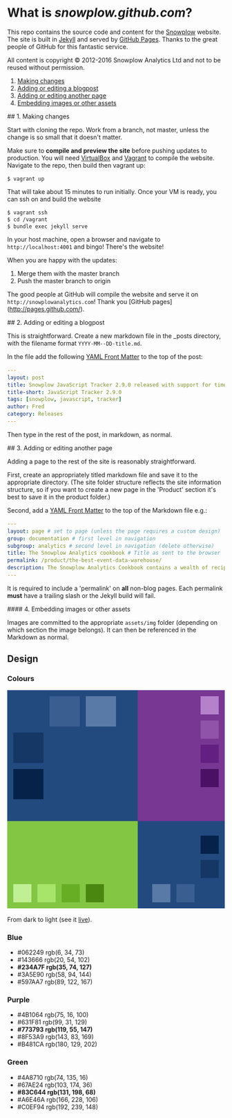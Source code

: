 # What is *snowplow.github.com*?

This repo contains the source code and content for the [Snowplow](http://snowplowanalytics.com) website. The site is built in [Jekyll](https://github.com/mojombo/jekyll) and served by [GitHub Pages](http://pages.github.com/). Thanks to the great people of GitHub for this fantastic service.

All content is copyright © 2012-2016 Snowplow Analytics Ltd and not to be reused without permission.

1. [Making changes](#1)
2. [Adding or editing a blogpost](#2)
3. [Adding or editing another page](#3)
4. [Embedding images or other assets](#4)

<a name="1" />
## 1. Making changes

Start with cloning the repo. Work from a branch, not master, unless the change is so small that it doesn't matter.

Make sure to **compile and preview the site** before pushing updates to production. You will need [VirtualBox](https://www.virtualbox.org/wiki/Downloads) and [Vagrant](https://www.vagrantup.com/) to compile the website. Navigate to the repo, then build then vagrant up:

	$ vagrant up

That will take about 15 minutes to run initially. Once your VM is ready, you can ssh on and build the website

	$ vagrant ssh
	$ cd /vagrant
	$ bundle exec jekyll serve

In your host machine, open a browser and navigate to `http://localhost:4001` and bingo! There's the website!

When you are happy with the updates:

1. Merge them with the master branch
2. Push the master branch to origin

The good people at GitHub will compile the website and serve it on `http://snowplowanalytics.com`! Thank you [GitHub pages] (http://pages.github.com/).

<a name="2" />
## 2. Adding or editing a blogpost

This is straightforward. Create a new markdown file in the _posts directory, with the filename format `YYYY-MM--DD-title.md`.

In the file add the following [YAML Front Matter](https://github.com/mojombo/jekyll/wiki/YAML-Front-Matter) to the top of the post:

```yaml
---
layout: post
title: Snowplow JavaScript Tracker 2.9.0 released with support for time travel
title-short: JavaScript Tracker 2.9.0
tags: [snowplow, javascript, tracker]
author: Fred
category: Releases
---
```

Then type in the rest of the post, in markdown, as normal.

<a name="3" />
## 3. Adding or editing another page

Adding a page to the rest of the site is reasonably straightforward.

First, create an appropriately titled markdown file and save it to the appropriate directory. (The site folder structure reflects the site information structure, so if you want to create a new page in the 'Product' section it's best to save it in the product folder.)

Second, add a [YAML Front Matter](https://github.com/mojombo/jekyll/wiki/YAML-Front-Matter) to the top of the Markdown file e.g.:

```yaml
---
layout: page # set to page (unless the page requires a custom design)
group: documentation # first level in navigation
subgroup: analytics # second level in navigation (delete otherwise)
title: The Snowplow Analytics cookbook # Title as sent to the browser
permalink: /product/the-best-event-data-warehouse/
description: The Snowplow Analytics Cookbook contains a wealth of recipes for using Snowplow data to answer your business questions. # Description as passed to Google
---
```

It is required to include a 'permalink' on **all** non-blog pages. Each permalink **must** have a trailing slash or the Jekyll build will fail.

<a name="4" />
#### 4. Embedding images or other assets

Images are committed to the appropriate `assets/img` folder (depending on which section the image belongs). It can then be referenced in the Markdown as normal.

## Design

### Colours

![colours][colours]

From dark to light (see it [live](http://paletton.com/#uid=53E161kpnocgvvWkYrusajwy2dZkl3rFccH9h3vPpjogsdiWkl3rFccH9h3vPpjogsdiW)).

### Blue

- #062249 rgb(6, 34, 73)
- #143666 rgb(20, 54, 102)
- **#234A7F rgb(35, 74, 127)**
- #3A5E90 rgb(58, 94, 144)
- #597AA7 rgb(89, 122, 167)

### Purple

- #4B1064 rgb(75, 16, 100)
- #631F81 rgb(99, 31, 129)
- **#773793 rgb(119, 55, 147)**
- #8F53A9 rgb(143, 83, 169)
- #B481CA rgb(180, 129, 202)

### Green

- #4A8710 rgb(74, 135, 16)
- #67AE24 rgb(103, 174, 36)
- **#83C644 rgb(131, 198, 68)**
- #A6E46A rgb(166, 228, 106)
- #C0EF94 rgb(192, 239, 148)

[colours]: /assets/img/readme/colours.png
